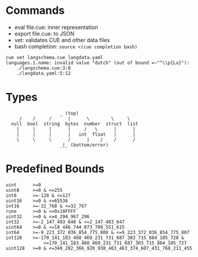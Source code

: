 # Commands
- eval file.cue: inner representation
- export file.cue: to JSON
- vet: validates CUE and other data files
- bash completion: `source <(cue completion bash)`

```
cue vet langschema.cue langdata.yaml 
languages.1.name: invalid value "dutch" (out of bound =~"^\\p{Lu}"):
    ./langschema.cue:3:8
    ./langdata.yaml:5:12
```

# Types

```
                    _ (top)
     /    /     /      |      \        \     \
  null  bool  string  bytes  number  struct  list
    |     |     |      |     /   \      |      |
    |     |     |      |   int  float   |      |
    \     \     \      /      |    /    /      /
                    _|_ (bottom/error)
```

# Predefined Bounds
```
uint      >=0
uint8     >=0 & <=255
int8      >=-128 & <=127
uint16    >=0 & <=65536
int16     >=-32_768 & <=32_767
rune      >=0 & <=0x10FFFF
uint32    >=0 & <=4_294_967_296
int32     >=-2_147_483_648 & <=2_147_483_647
uint64    >=0 & <=18_446_744_073_709_551_615
int64     >=-9_223_372_036_854_775_808 & <=9_223_372_036_854_775_807
int128    >=-170_141_183_460_469_231_731_687_303_715_884_105_728 &
              <=170_141_183_460_469_231_731_687_303_715_884_105_727
uint128   >=0 & <=340_282_366_920_938_463_463_374_607_431_768_211_455
```